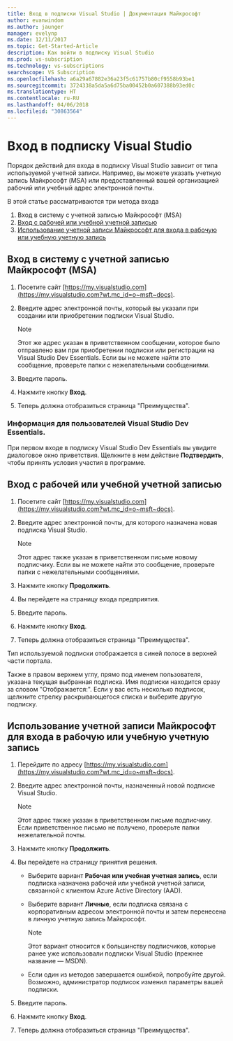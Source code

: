 ```yaml
---
title: Вход в подписки Visual Studio | Документация Майкрософт
author: evanwindom
ms.author: jaunger
manager: evelynp
ms.date: 12/11/2017
ms.topic: Get-Started-Article
description: Как войти в подписку Visual Studio
ms.prod: vs-subscription
ms.technology: vs-subscriptions
searchscope: VS Subscription
ms.openlocfilehash: a6a29a67882e36a23f5c61757b80cf9558b93be1
ms.sourcegitcommit: 3724338a5da5a6d75ba00452b0a607388b93ed0c
ms.translationtype: HT
ms.contentlocale: ru-RU
ms.lasthandoff: 04/06/2018
ms.locfileid: "30863564"
---
```

# <a name="signing-in-to-your-visual-studio-subscription"></a>Вход в подписку Visual Studio

Порядок действий для входа в подписку Visual Studio зависит от типа используемой учетной записи.  Например, вы можете указать учетную запись Майкрософт (MSA) или предоставленный вашей организацией рабочий или учебный адрес электронной почты.  

В этой статье рассматриваются три метода входа
1. Вход в систему с учетной записью Майкрософт (MSA)
2. [Вход с рабочей или учебной учетной записью](#signing-in-with-your-work-or-school-account)
3. [Использование учетной записи Майкрософт для входа в рабочую или учебную учетную запись](#using-your-microsoft-account-to-sign-in-to-a-work-or-school-account)

## <a name="signing-in-with-your-microsoft-account-msa"></a>Вход в систему с учетной записью Майкрософт (MSA)
1. Посетите сайт [https://my.visualstudio.com](https://my.visualstudio.com?wt.mc_id=o~msft~docs).
2. Введите адрес электронной почты, который вы указали при создании или приобретении подписки Visual Studio.
    
   > [!NOTE] 
   > Этот же адрес указан в приветственном сообщении, которое было отправлено вам при приобретении подписки или регистрации на Visual Studio Dev Essentials. Если вы не можете найти это сообщение, проверьте папки с нежелательными сообщениями. 

3. Введите пароль.
4. Нажмите кнопку **Вход**. 
5. Теперь должна отобразиться страница "Преимущества".

### <a name="for-visual-studio-dev-essentials-users"></a>Информация для пользователей Visual Studio Dev Essentials.
При первом входе в подписку Visual Studio Dev Essentials вы увидите диалоговое окно приветствия.  Щелкните в нем действие **Подтвердить**, чтобы принять условия участия в программе.

## <a name="signing-in-with-your-work-or-school-account"></a>Вход с рабочей или учебной учетной записью 
1. Посетите сайт [https://my.visualstudio.com](https://my.visualstudio.com?wt.mc_id=o~msft~docs).
2. Введите адрес электронной почты, для которого назначена новая подписка Visual Studio.
    
   > [!NOTE]
   > Этот адрес также указан в приветственном письме новому подписчику. Если вы не можете найти это сообщение, проверьте папки с нежелательными сообщениями. 

3. Нажмите кнопку **Продолжить**.
4. Вы перейдете на страницу входа предприятия.
5. Введите пароль.
6. Нажмите кнопку **Вход**. 
7. Теперь должна отобразиться страница "Преимущества". 

Тип используемой подписки отображается в синей полосе в верхней части портала.  

Также в правом верхнем углу, прямо под именем пользователя, указана текущая выбранная подписка.  Имя подписки находится сразу за словом "Отображается:".  Если у вас есть несколько подписок, щелкните стрелку раскрывающегося списка и выберите другую подписку.  

## <a name="using-your-microsoft-account-to-sign-in-to-a-work-or-school-account"></a>Использование учетной записи Майкрософт для входа в рабочую или учебную учетную запись

1. Перейдите по адресу [https://my.visualstudio.com](https://my.visualstudio.com?wt.mc_id=o~msft~docs).
2. Введите адрес электронной почты, назначенный новой подписке Visual Studio. 

   > [!NOTE]
   > Этот адрес также указан в приветственном письме подписчику. Если приветственное письмо не получено, проверьте папки нежелательной почты.

3. Нажмите кнопку **Продолжить**.
4. Вы перейдете на страницу принятия решения.
    - Выберите вариант **Рабочая или учебная учетная запись**, если подписка назначена рабочей или учебной учетной записи, связанной с клиентом Azure Active Directory (AAD).
    - Выберите вариант **Личные**, если подписка связана с корпоративным адресом электронной почты и затем перенесена в личную учетную запись Майкрософт.

        > [!NOTE]
        > Этот вариант относится к большинству подписчиков, которые ранее уже использовали подписки Visual Studio (прежнее название — MSDN).

    - Если один из методов завершается ошибкой, попробуйте другой.  Возможно, администратор подписок изменил параметры вашей подписки.

5. Введите пароль.
6. Нажмите кнопку **Вход**.
7. Теперь должна отобразиться страница "Преимущества".
